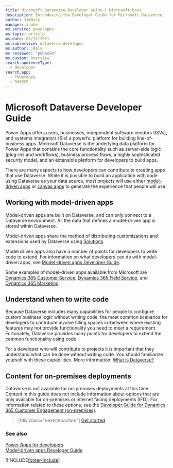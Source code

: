 ```yaml
---
title: Microsoft Dataverse Developer Guide | Microsoft Docs
description: Introducing the Developer Guide for Microsoft Dataverse.
author: JimDaly
manager: annbe
ms.service: powerapps
ms.topic: article
ms.date: 03/11/2021
ms.subservice: dataverse-developer
ms.author: jdaly
ms.reviewer: "pehecke"
ms.custom: overview
search.audienceType: 
  - developer
search.app: 
  - PowerApps
  - D365CE
---
```


# Microsoft Dataverse Developer Guide

Power Apps offers users, businesses, independent software vendors (ISVs), and systems integrators (SIs) a powerful platform for building line-of-business apps. Microsoft Dataverse is the underlying data platform for Power Apps that contains the core functionality such as server-side logic (plug-ins and workflows), business process flows, a highly sophisticated security model, and an extensible platform for developers to build apps. 

There are many aspects to how developers can contribute to creating apps that use Dataverse. While it is possible to build an application with code using Dataverse as your data source, most projects will use either [model-driven apps](../../maker/model-driven-apps/model-driven-app-overview.md) or [canvas apps](../../maker/canvas-apps/getting-started.md) to generate the experience that people will use. 

## Working with model-driven apps

Model-driven apps are built on Dataverse, and can only connect to a Dataverse environment. All the data that defines a model-driven app is stored within Dataverse.

Model-driven apps share the method of distributing customizations and extensions used by Dataverse using [Solutions](introduction-solutions.md).

Model driven apps also have a number of points for developers to write code to extend. For information on what developers can do with model-driven apps, see [Model-driven apps Developer Guide](../model-driven-apps/overview.md).

Some examples of model-driven apps available from Microsoft are [Dynamics 365 Customer Service](/dynamics365/customer-service/help-hub), [Dynamics 365 Field Service](/dynamics365/field-service/overview), and [Dynamics 365 Marketing](/dynamics365/marketing/help-hub).

## Understand when to write code

Because Dataverse includes many capabilities for people to configure custom business logic without writing code, the most common scenarios for developers to contribute involve filling spaces in-between where existing features may not provide functionality you need to meet a requirement. Fortunately, Dataverse provides many points for developers to extend the common functionality using code.

For a developer who will contribute to projects it is important that they understand what can be done without writing code. You should familiarize yourself with these capabilities. More information: [What is Dataverse?](../../maker/data-platform/data-platform-intro.md) 

## Content for on-premises deployments

Dataverse is not available for on-premises deployments at this time. Content in this guide does not include information about options that are only available for on-premises or internet facing deployments (IFD). For information related to these options, see the [Developer Guide for Dynamics 365 Customer Engagement (on-premises)](/dynamics365/customerengagement/on-premises/developer/overview).

> [!div class="nextstepaction"]
> [Get started](get-started-developers.md)

### See also

[Power Apps for developers](../../index.yml?panel=developer)<br/>
[Model-driven apps Developer Guide](../model-driven-apps/overview.md)


[!INCLUDE[footer-include](../../includes/footer-banner.md)]
